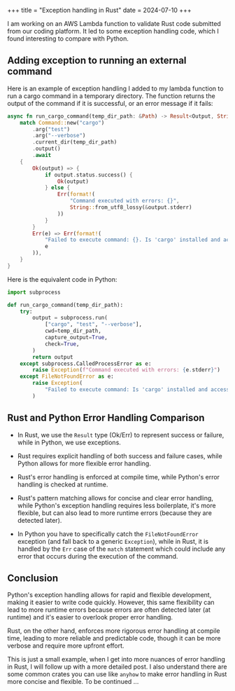 +++
title = "Exception handling in Rust"
date = 2024-07-10
+++

I am working on an AWS Lambda function to validate Rust code submitted from our coding platform. It led to some exception handling code, which I found interesting to compare with Python.

## Adding exception to running an external command

Here is an example of exception handling I added to my lambda function to run a cargo command in a temporary directory. The function returns the output of the command if it is successful, or an error message if it fails:

```rust
async fn run_cargo_command(temp_dir_path: &Path) -> Result<Output, String> {
    match Command::new("cargo")
        .arg("test")
        .arg("--verbose")
        .current_dir(temp_dir_path)
        .output()
        .await
    {
        Ok(output) => {
            if output.status.success() {
                Ok(output)
            } else {
                Err(format!(
                    "Command executed with errors: {}",
                    String::from_utf8_lossy(&output.stderr)
                ))
            }
        }
        Err(e) => Err(format!(
            "Failed to execute command: {}. Is 'cargo' installed and accessible in your PATH?",
            e
        )),
    }
}
```

Here is the equivalent code in Python:

```python
import subprocess

def run_cargo_command(temp_dir_path):
    try:
        output = subprocess.run(
            ["cargo", "test", "--verbose"],
            cwd=temp_dir_path,
            capture_output=True,
            check=True,
        )
        return output
    except subprocess.CalledProcessError as e:
        raise Exception(f"Command executed with errors: {e.stderr}")
    except FileNotFoundError as e:
        raise Exception(
            "Failed to execute command: Is 'cargo' installed and accessible in your PATH?"
        )
```

## Rust and Python Error Handling Comparison

- In Rust, we use the `Result` type (Ok/Err) to represent success or failure, while in Python, we use exceptions.

- Rust requires explicit handling of both success and failure cases, while Python allows for more flexible error handling.

- Rust's error handling is enforced at compile time, while Python's error handling is checked at runtime.

- Rust's pattern matching allows for concise and clear error handling, while Python's exception handling requires less boilerplate, it's more flexible, but can also lead to more runtime errors (because they are detected later).

- In Python you have to specifically catch the `FileNotFoundError` exception (and fall back to a generic `Exception`), while in Rust, it is handled by the `Err` case of the `match` statement which could include any error that occurs during the execution of the command.

## Conclusion

Python's exception handling allows for rapid and flexible development, making it easier to write code quickly. However, this same flexibility can lead to more runtime errors because errors are often detected later (at runtime) and it's easier to overlook proper error handling.

Rust, on the other hand, enforces more rigorous error handling at compile time, leading to more reliable and predictable code, though it can be more verbose and require more upfront effort.

This is just a small example, when I get into more nuances of error handling in Rust, I will follow up with a more detailed post. I also understand there are some common crates you can use like `anyhow` to make error handling in Rust more concise and flexible. To be continued ...
